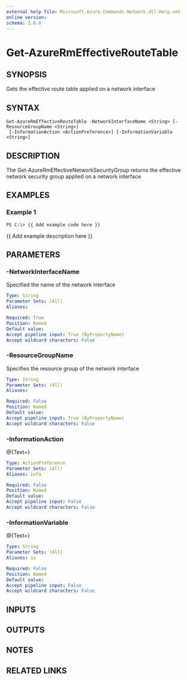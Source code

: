 ```yaml
---
external help file: Microsoft.Azure.Commands.Network.dll-Help.xml
online version: 
schema: 2.0.0
---
```


# Get-AzureRmEffectiveRouteTable
## SYNOPSIS
Gets the effective route table applied on a network interface

## SYNTAX

```
Get-AzureRmEffectiveRouteTable -NetworkInterfaceName <String> [-ResourceGroupName <String>]
 [-InformationAction <ActionPreference>] [-InformationVariable <String>]
```

## DESCRIPTION
The Get-AzureRmEffectiveNetworkSecurityGroup returns the effective network security group applied on a network interface

## EXAMPLES

### Example 1
```
PS C:\> {{ Add example code here }}
```

{{ Add example description here }}

## PARAMETERS

### -NetworkInterfaceName
Specified the name of the network interface

```yaml
Type: String
Parameter Sets: (All)
Aliases: 

Required: True
Position: Named
Default value: 
Accept pipeline input: True (ByPropertyName)
Accept wildcard characters: False
```

### -ResourceGroupName
Specifies the resource group of the network interface

```yaml
Type: String
Parameter Sets: (All)
Aliases: 

Required: False
Position: Named
Default value: 
Accept pipeline input: True (ByPropertyName)
Accept wildcard characters: False
```

### -InformationAction
@{Text=}

```yaml
Type: ActionPreference
Parameter Sets: (All)
Aliases: infa

Required: False
Position: Named
Default value: 
Accept pipeline input: False
Accept wildcard characters: False
```

### -InformationVariable
@{Text=}

```yaml
Type: String
Parameter Sets: (All)
Aliases: iv

Required: False
Position: Named
Default value: 
Accept pipeline input: False
Accept wildcard characters: False
```

## INPUTS

## OUTPUTS

## NOTES

## RELATED LINKS

